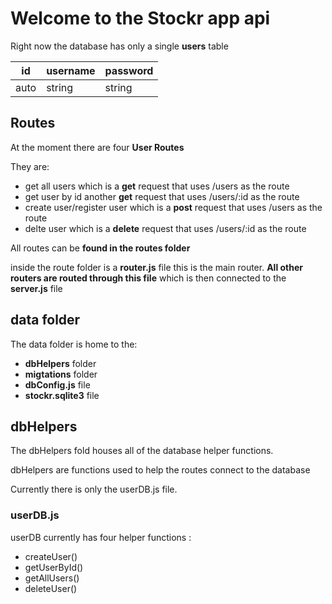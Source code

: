 # Welcome to the Stockr app api

Right now the database has only a single **users** table 

| id |username|password|
|----|--------|--------| 
|auto| string | string |

## Routes

At the moment there are four **User Routes**

They are:

- get all users which is a **get** request that uses /users as the route
- get user by id another **get** request that uses  /users/:id as the route
- create user/register user which is a **post** request that uses  /users as the route
- delte user which is a **delete** request that uses /users/:id as the route

All routes can be **found in the routes folder** 

inside the route folder is a **router.js** file this is the main router. **All other routers are routed through this file** which is then connected to the **server.js** file

## data folder

The data folder is home to the:

- **dbHelpers** folder
- **migtations** folder
- **dbConfig.js** file 
- **stockr.sqlite3** file

## dbHelpers

The dbHelpers fold houses all of the database helper functions.

dbHelpers are functions used to help the routes connect to the database 

Currently there is only the userDB.js file.

### userDB.js 

userDB currently has four helper functions :

- createUser()
- getUserById()
- getAllUsers()
- deleteUser()


